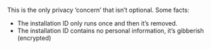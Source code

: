 This is the only privacy ‘concern’ that isn’t optional. Some facts:

* The installation ID only runs once and then it’s removed.
* The installation ID contains no personal information, it’s gibberish (encrypted)

